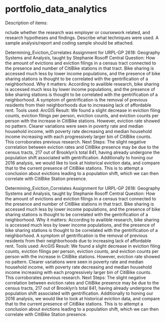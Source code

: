 # portfolio_data_analytics

Description of items:

nclude whether the research was employer
or coursework related, and research hypotheses and findings. Describe what techniques were used. A sample analysis/report and coding sample should be attached.


<c>Determining_Eviction_Correlates</c>
Assignment for URPL-GP 2618: Geography Systems and Analysis, taught by Stephanie Rosoff
Central Question: How the amount of evictions and eviction filings in a census tract connected to the presence and number of CitiBike stations in that tract.
Bike sharing is accessed much less by lower income populations, and the presence of bike sharing stations is thought to be correlated with the gentrification of a neighborhood.
Why it matters: According to availible research, bike sharing is accessed much less by lower income populations, and the presence of bike sharing stations is thought to be correlated with the gentrification of a neighborhood. A symptom of gentrification is the removal of previous residents from their neighborhoods due to increasing lack of affordable rent. 
Tools used: ArcGIS
Result: We found a slight decrease in eviction filing counts, eviction filings per person, eviction counts, and eviction counts per person with the increase in CitiBike stations. However, eviction rate showed no pattern. Clearer variations were seen in poverty rate and median household income, with poverty rate decreasing and median household income increasing with each progressively larger bin of CitiBike counts. This corroborates previous research. 
Next Steps: The slight negative correlation between eviction rates and CitiBike presence may be due to the census tracts, 217 out of Brooklyn’s total 841, having already undergone the population shift associated with gentrification. Additionally to honing our 2016 analysis, we would like to look at historical eviction data, and compare that to the current presence of CitiBike stations. This is to attempt a conclusion about evictions leading to a population
shift, which we can then correlate with CitiBike Station presence. 

<c>Determining_Eviction_Correlates</c>
Assignment for URPL-GP 2618: Geography Systems and Analysis, taught by Stephanie Rosoff
Central Question: How the amount of evictions and eviction filings in a census tract connected to the presence and number of CitiBike stations in that tract.
Bike sharing is accessed much less by lower income populations, and the presence of bike sharing stations is thought to be correlated with the gentrification of a neighborhood.
Why it matters: According to availible research, bike sharing is accessed much less by lower income populations, and the presence of bike sharing stations is thought to be correlated with the gentrification of a neighborhood. A symptom of gentrification is the removal of previous residents from their neighborhoods due to increasing lack of affordable rent. 
Tools used: ArcGIS
Result: We found a slight decrease in eviction filing counts, eviction filings per person, eviction counts, and eviction counts per person with the increase in CitiBike stations. However, eviction rate showed no pattern. Clearer variations were seen in poverty rate and median household income, with poverty rate decreasing and median household income increasing with each progressively larger bin of CitiBike counts. This corroborates previous research. 
Next Steps: The slight negative correlation between eviction rates and CitiBike presence may be due to the census tracts, 217 out of Brooklyn’s total 841, having already undergone the population shift associated with gentrification. Additionally to honing our 2016 analysis, we would like to look at historical eviction data, and compare that to the current presence of CitiBike stations. This is to attempt a conclusion about evictions leading to a population
shift, which we can then correlate with CitiBike Station presence. 
